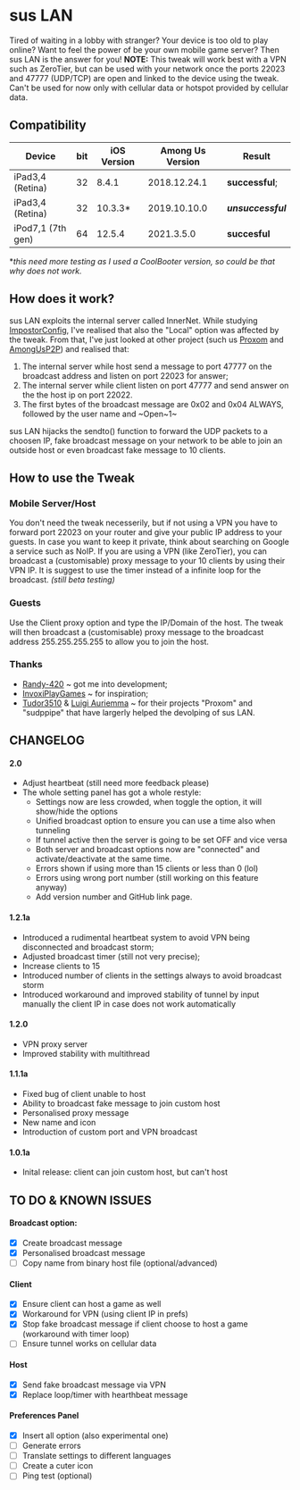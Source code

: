 # sus LAN
Tired of waiting in a lobby with stranger? Your device is too old to play online? Want to feel the power of be your own mobile game server? Then sus LAN is the answer for you!
**NOTE:** This tweak will work best with a VPN such as ZeroTier, but can be used with your network once the ports 22023 and 47777 (UDP/TCP) are open and linked to the device using the tweak. Can't be used for now only with cellular data or hotspot provided by cellular data.

## Compatibility
Device | bit |iOS Version | Among Us Version | Result
------ | --- |----------- | ---------------- | ------
iPad3,4 (Retina) | 32 | 8.4.1 | 2018.12.24.1 | **successful**;
iPad3,4 (Retina) | 32 | 10.3.3* | 2019.10.10.0 | **_unsuccessful_**
iPod7,1 (7th gen) | 64 | 12.5.4 | 2021.3.5.0 | **succesful**

*_this need more testing as I used a CoolBooter version, so could be that why does not work._

 
## How does it work?
sus LAN exploits the internal server called InnerNet.
While studying [ImpostorConfig](https://github.com/enbyautumn/ImpostorConfig), I've realised that also the "Local" option was affected by the tweak. From that, I've just looked at other project (such us [Proxom](https://github.com/Tudor3510/AndroidProxom) and [AmongUsP2P](https://github.com/InvoxiPlayGames/AmongUsP2P)) and realised that:
1. The internal server while host send a message to port 47777 on the broadcast address and listen on port 22023 for answer;
2. The internal server while client listen on port 47777 and send answer on the the host ip on port 22022.
3. The first bytes of the broadcast message are 0x02 and 0x04 ALWAYS, followed by the user name and ~Open~1~

sus LAN hijacks the sendto() function to forward the UDP packets to a choosen IP, fake broadcast message on your network to be able to join an outside host or even broadcast fake message to 10 clients.

## How to use the Tweak
### Mobile Server/Host
You don't need the tweak necesserily, but if not using a VPN you have to forward port 22023 on your router and give your public IP address to your guests. In case you want to keep it private, think about searching on Google a service such as NoIP.
If you are using a VPN (like ZeroTier), you can broadcast a (customisable) proxy message to your 10 clients by using their VPN IP. It is suggest to use the timer instead of a infinite loop for the broadcast. *(still beta testing)*

### Guests
 Use the Client proxy option and type the IP/Domain of the host. The tweak will then broadcast a (customisable) proxy message to the broadcast address 255.255.255.255 to allow you to join the host.
 
 ### Thanks
* [Randy-420](https://github.com/Randy-420/) ~ got me into development;
* [InvoxiPlayGames](https://github.com/InvoxiPlayGames/) ~ for inspiration;
* [Tudor3510](https://github.com/Tudor3510/) & [Luigi Auriemma](https://aluigi.altervista.org/mytoolz.htm) ~ for their projects "Proxom" and "sudppipe" that have largerly helped the devolping of sus LAN.

## CHANGELOG
#### 2.0
- Adjust heartbeat (still need more feedback please)
- The whole setting panel has got a whole restyle:
  - Settings now are less crowded, when toggle the option, it will show/hide the options
  - Unified broadcast option to ensure you can use a time also when tunneling
  - If tunnel active then the server is going to be set OFF and vice versa
  - Both server and broadcast options now are "connected" and activate/deactivate at the same time.
  - Errors shown if using more than 15 clients or less than 0 (lol)
  - Errors using wrong port number (still working on this feature anyway)
  - Add version number and GitHub link page.

#### 1.2.1a
- Introduced a rudimental heartbeat system to avoid VPN being disconnected and broadcast storm;
- Adjusted broadcast timer (still not very precise);
- Increase clients to 15
- Introduced number of clients in the settings always to avoid broadcast storm
- Introduced workaround and improved stability of tunnel by input manually the client IP in case does not work automatically

#### 1.2.0
- VPN proxy server
- Improved stability with multithread

#### 1.1.1a
- Fixed bug of client unable to host
- Ability to broadcast fake message to join custom host
- Personalised proxy message
- New name and icon
- Introduction of custom port and VPN broadcast

#### 1.0.1a
- Inital release: client can join custom host, but can't host
 
## TO DO & KNOWN ISSUES
#### Broadcast option:
- [x] Create broadcast message
- [x] Personalised broadcast message
- [ ] Copy name from binary host file (optional/advanced)
#### Client
- [x] Ensure client can host a game as well
- [x] Workaround for VPN (using client IP in prefs)
- [x] Stop fake broadcast message if client choose to host a game (workaround with timer loop)
- [ ] Ensure tunnel works on cellular data
#### Host
- [x] Send fake broadcast message via VPN
- [x] Replace loop/timer with hearthbeat message
#### Preferences Panel
- [x] Insert all option (also experimental one)
- [ ] Generate errors
- [ ] Translate settings to different languages
- [ ] Create a cuter icon
- [ ] Ping test (optional)

